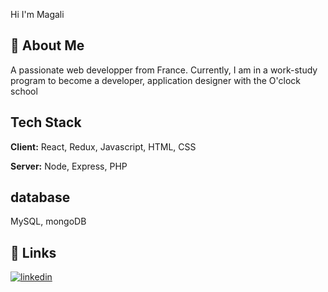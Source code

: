 
Hi I'm Magali 





## 🚀 About Me
A passionate web developper from France.
Currently, I am in a work-study program to become a developer, application designer with the O'clock school 


## Tech Stack

**Client:** React, Redux, Javascript, HTML, CSS

**Server:** Node, Express, PHP


## database
MySQL, mongoDB
## 🔗 Links

[![linkedin](https://img.shields.io/badge/linkedin-0A66C2?style=for-the-badge&logo=linkedin&logoColor=white)](https://www.linkedin.com/in/magali-prost-365738237/)


